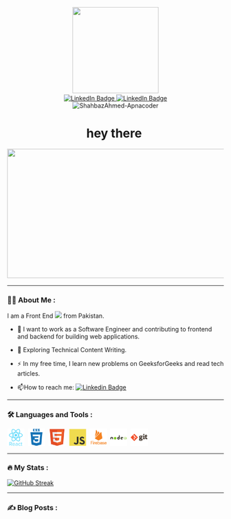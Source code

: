 <div id="header" align="center">
  <img src="https://media.giphy.com/media/HwBlFQZFcAoUcPHZdX/giphy.gif" ="Apna Coder" width="200" height="200"/>
</div>
<div id="badges" align="center" >
  <a href="https://www.linkedin.com/in/shahbaz-ahmed-64a744266/">
    <img src="https://img.shields.io/badge/LinkedIn-blue?style=for-the-badge&logo=linkedin&logoColor=white" alt="LinkedIn Badge"/>
  </a>
  <a href="https://www.youtube.com/channel/UCTBv-SwDJTaxZ1R1MFwn_Mw">
    <img src="https://img.shields.io/badge/Youtube-red?style=for-the-badge&logo=linkedin&logoColor=white"" alt="LinkedIn Badge"/>
  </a>
</div>
<div class="Profile" align="center">
<img src="https://komarev.com/ghpvc/?username=ShahbazAhmed-Apnacoder&style=flat-square&color=blue" width="120px" alt="ShahbazAhmed-Apnacoder"/>
  <h1>
  hey there
  <img src="" width="60px"/>
</h1>
</div>
<div align="center">
  <img src="https://media.giphy.com/media/dWesBcTLavkZuG35MI/giphy.gif" width="600" height="300"/>
</div>

---

### :man_technologist: About Me :

I am a Front End <img src="https://media.giphy.com/media/WUlplcMpOCEmTGBtBW/giphy.gif" width="30"> from Pakistan.
- :telescope: I want to work as a Software Engineer and contributing to frontend and backend for building web applications.

- :seedling: Exploring Technical Content Writing.

- :zap: In my free time, I learn new problems on GeeksforGeeks and read tech articles.

- :mailbox:How to reach me: [![Linkedin Badge](https://img.shields.io/badge/-shahbazAhmed-blue?style=flat&logo=Linkedin&logoColor=white)](https://www.linkedin.com/in/shahbaz-ahmed-64a744266/)

---

### :hammer_and_wrench: Languages and Tools :
<div>
  <img src="https://github.com/devicons/devicon/blob/master/icons/react/react-original-wordmark.svg" title="React" alt="React" width="40" height="40"/>&nbsp;
  <img src="https://github.com/devicons/devicon/blob/master/icons/css3/css3-plain-wordmark.svg"  title="CSS3" alt="CSS" width="40" height="40"/>&nbsp;
  <img src="https://github.com/devicons/devicon/blob/master/icons/html5/html5-original.svg" title="HTML5" alt="HTML" width="40" height="40"/>&nbsp; 
  <img src="https://github.com/devicons/devicon/blob/master/icons/javascript/javascript-original.svg" title="JavaScript" alt="JavaScript" width="40" height="40"/>&nbsp;
  <img src="https://github.com/devicons/devicon/blob/master/icons/firebase/firebase-plain-wordmark.svg" title="Firebase" alt="Firebase" width="40" height="40"/>&nbsp;
  <img src="https://github.com/devicons/devicon/blob/master/icons/nodejs/nodejs-original-wordmark.svg" title="NodeJS" alt="NodeJS" width="40" height="40"/>&nbsp;
  <img src="https://github.com/devicons/devicon/blob/master/icons/git/git-original-wordmark.svg" title="Git" **alt="Git" width="40" height="40"/>
</div>

---

### :fire: My Stats :

[![GitHub Streak](https://github-readme-streak-stats.herokuapp.com?user=ShahbazAhmed-Apnacoder&theme=merko&hide_border=true&border_radius=12.5&date_format=M%20j%5B%2C%20Y%5D&card_width=556)](https://git.io/streak-stats)



---

### :writing_hand: Blog Posts :
